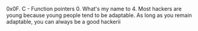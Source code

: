 0x0F. C - Function pointers
0. What's my name
to 
4. Most hackers are young because young people tend to be adaptable. As long as you remain adaptable, you can always be a good hackerii
